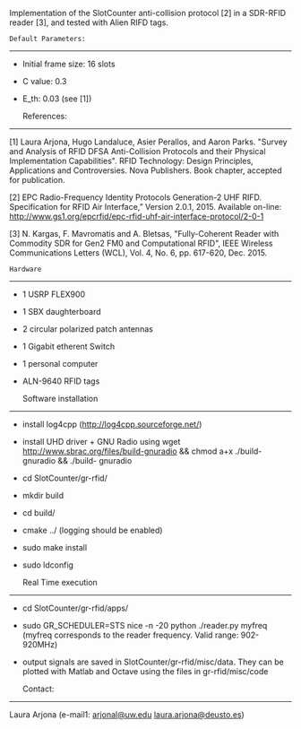 
Implementation of the SlotCounter anti-collision protocol [2] in a SDR-RFID reader [3], and tested with Alien RIFD tags.


	Default Parameters:
------------------------
- Initial frame size: 16 slots
- C value: 0.3 
- E_th: 0.03 (see [1])


	References:
------------------------
[1] Laura Arjona, Hugo Landaluce, Asier Perallos, and Aaron Parks. 
"Survey and Analysis of RFID DFSA Anti-Collision Protocols and their Physical Implementation Capabilities". 
RFID Technology: Design Principles, Applications and Controversies. Nova Publishers. Book chapter, accepted for publication.

[2] EPC Radio-Frequency Identity Protocols Generation-2 UHF RIFD. Specification for RFID Air Interface,” Version 2.0.1, 2015. Available on-line: http://www.gs1.org/epcrfid/epc-rfid-uhf-air-interface-protocol/2-0-1

[3] N. Kargas, F. Mavromatis and A. Bletsas, "Fully-Coherent Reader with Commodity SDR for Gen2 FM0 and Computational RFID", IEEE Wireless Communications Letters (WCL), Vol. 4, No. 6, pp. 617-620, Dec. 2015. 

	Hardware
------------------------
  - 1 USRP FLEX900  
  - 1 SBX daughterboard 
  - 2 circular polarized patch antennas  
  - 1 Gigabit etherent Switch 
  - 1 personal computer
  - ALN-9640 RFID tags


  	Software installation
 ------------------------
  - install log4cpp (http://log4cpp.sourceforge.net/)
  - install UHD driver + GNU Radio using wget http://www.sbrac.org/files/build-gnuradio && chmod a+x ./build-gnuradio && ./build-  gnuradio
  - cd SlotCounter/gr-rfid/
  - mkdir build
  - cd build/
  - cmake ../ (logging should be enabled)
  - sudo make install
  - sudo ldconfig
  
 	Real Time execution
 ------------------------
  - cd SlotCounter/gr-rfid/apps/
  - sudo GR_SCHEDULER=STS nice -n -20 python ./reader.py myfreq
  (myfreq corresponds to the reader frequency. Valid range: 902-920MHz)
  - output signals are saved in SlotCounter/gr-rfid/misc/data. They can be plotted with Matlab and Octave using the files in gr-rfid/misc/code
  
	Contact:
 ------------------------
  Laura Arjona (e-mail1: arjonal@uw.edu   laura.arjona@deusto.es)  

